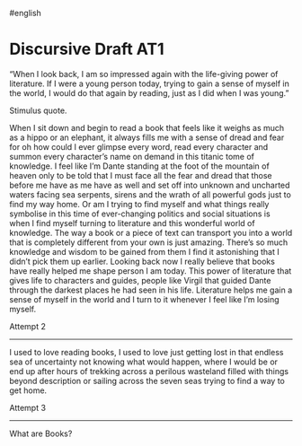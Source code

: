 #english 
# Discursive Draft AT1

“When I look back, I am so impressed again with the life-giving power of literature. If I were a young person today, trying to gain a sense of myself in the world, I would do that again by reading, just as I did when I was young.”

Stimulus quote.

When I sit down and begin to read a book that feels like it weighs as much as a hippo or an elephant, it always fills me with a sense of dread and fear for oh how could I ever glimpse every word, read every character and summon every character’s name on demand in this titanic tome of knowledge. I feel like I’m Dante standing at the foot of the mountain of heaven only to be told that I must face all the fear and dread that those before me have as me have as well and set off into unknown and uncharted waters facing sea serpents, sirens and the wrath of all powerful gods just to find my way home. Or am I trying to find myself and what things really symbolise in this time of ever-changing politics and social situations is when I find myself turning to literature and this wonderful world of knowledge. The way a book or a piece of text can transport you into a world that is completely different from your own is just amazing. There’s so much knowledge and wisdom to be gained from them I find it astonishing that I didn’t pick them up earlier. Looking back now I really believe that books have really helped me shape person I am today. This power of literature that gives life to characters and guides, people like Virgil that guided Dante through the darkest places he had seen in his life. Literature helps me gain a sense of myself in the world and I turn to it whenever I feel like I’m losing myself. 

Attempt 2

---

I used to love reading books, I used to love just getting lost in that endless sea of uncertainty not knowing what would happen, where I would be or end up after hours of trekking across a perilous wasteland filled with things beyond description or sailing across the seven seas trying to find a way to get home.

Attempt 3 

---

What are Books?